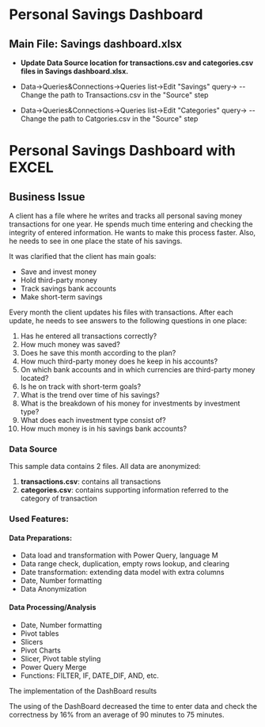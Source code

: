 # Personal Savings Dashboard

## Main File: Savings dashboard.xlsx

- **Update Data Source location for transactions.csv and categories.csv files in Savings dashboard.xlsx.**
- Data->Queries&Connections->Queries list->Edit "Savings" query->
    --Change the path to Transactions.csv in the "Source" step

- Data->Queries&Connections->Queries list->Edit "Categories" query->
    --Change the path to Catgories.csv in the "Source" step

# Personal Savings Dashboard with EXCEL

## Business Issue

A client has a file where he writes and tracks all personal saving money transactions for one year. He spends much time entering and checking the integrity of entered information. He wants to make this process faster. Also, he needs to see in one place the state of his savings.

It was clarified that the client has main goals:

- Save and invest money
- Hold third-party money
- Track savings bank accounts
- Make short-term savings

Every month the client updates his files with transactions. After each update, he needs to see answers to the following questions in one place:

1. Has he entered all transactions correctly?
2. How much money was saved?
3. Does he save this month according to the plan?
4. How much third-party money does he keep in his accounts?
5. On which bank accounts and in which currencies are third-party money located?
6. Is he on track with short-term goals?
7. What is the trend over time of his savings?
8. What is the breakdown of his money for investments by investment type?
9. What does each investment type consist of?
10. How much money is in his savings bank accounts?


### Data Source

This sample data contains 2 files. All data are anonymized:

1. **transactions.csv**: contains all transactions
2. **categories.csv**: contains supporting information referred to the category of transaction

### Used Features:

#### Data Preparations:

- Data load and transformation with Power Query, language M
- Data range check, duplication, empty rows lookup, and clearing
- Date transformation: extending data model with extra columns
- Date, Number formatting
- Data Anonymization

#### Data Processing/Analysis

- Date, Number formatting
- Pivot tables
- Slicers
- Pivot Charts
- Slicer, Pivot table styling
- Power Query Merge
- Functions: FILTER, IF, DATE_DIF, AND, etc.

The implementation of the DashBoard results

The using of the DashBoard decreased the time to enter data and check the correctness by 16% from an average of 90 minutes to 75 minutes.
